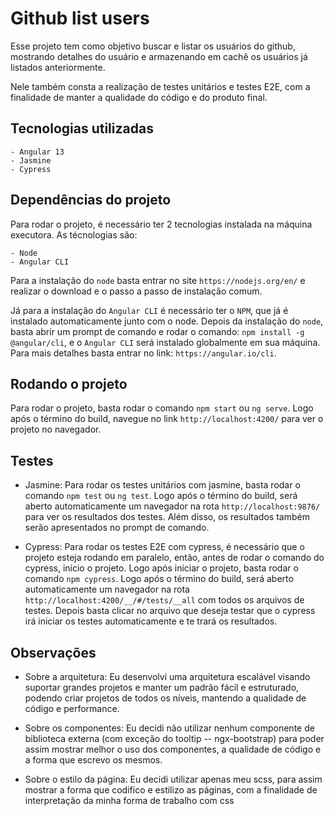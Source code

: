 # Github list users

Esse projeto tem como objetivo buscar e listar os usuários do github, mostrando detalhes do usuário e armazenando em cachê os usuários já listados anteriormente.

Nele também consta a realização de testes unitários e testes E2E, com a finalidade de manter a qualidade do código e do produto final.

## Tecnologias utilizadas

    - Angular 13
    - Jasmine
    - Cypress

## Dependências do projeto

Para rodar o projeto, é necessário ter 2 tecnologias instalada na máquina executora. As técnologias são:

    - Node
    - Angular CLI

Para a instalação do `node` basta entrar no site `https://nodejs.org/en/` e realizar o download e o passo a passo de instalação comum.

Já para a instalação do `Angular CLI` é necessário ter o `NPM`, que já é instalado automaticamente junto com o node. Depois da instalação do `node`, basta abrir um prompt de comando e rodar o comando: `npm install -g @angular/cli`, e o `Angular CLI` será instalado globalmente em sua máquina. Para mais detalhes basta entrar no link: `https://angular.io/cli`.

## Rodando o projeto

Para rodar o projeto, basta rodar o comando `npm start` ou `ng serve`. Logo após o término do build, navegue no link `http://localhost:4200/` para ver o projeto no navegador.

## Testes

- Jasmine: Para rodar os testes unitários com jasmine, basta rodar o comando `npm test` ou `ng test`. Logo após o término do build, será aberto automaticamente um navegador na rota `http://localhost:9876/` para ver os resultados dos testes. Além disso, os resultados também serão apresentados no prompt de comando.

- Cypress: Para rodar os testes E2E com cypress, é necessário que o projeto esteja rodando em paralelo, então, antes de rodar o comando do cypress, inicio o projeto. Logo após iniciar o projeto, basta rodar o comando `npm cypress`. Logo após o término do build, será aberto automaticamente um navegador na rota `http://localhost:4200/__/#/tests/__all` com todos os arquivos de testes. Depois basta clicar no arquivo que deseja testar que o cypress irá iniciar os testes automaticamente e te trará os resultados.

## Observações 

 - Sobre a arquitetura: Eu desenvolvi uma arquitetura escalável visando suportar grandes projetos e manter um padrão fácil e estruturado, podendo criar projetos de todos os níveis, mantendo a qualidade de código e performance.

 - Sobre os componentes: Eu decidi não utilizar nenhum componente de biblioteca externa (com exceção do tooltip -- ngx-bootstrap) para poder assim mostrar melhor o uso dos componentes, a qualidade de código e a forma que escrevo os mesmos.
 
 - Sobre o estilo da página: Eu decidi utilizar apenas meu scss, para assim mostrar a forma que codifico e estilizo as páginas, com a finalidade de interpretação da minha forma de trabalho com css